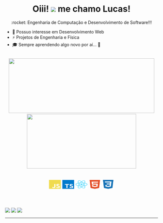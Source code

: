  <div align="center" justify="center"> 
 
 # Oiii! <img src="https://media.giphy.com/media/hvRJCLFzcasrR4ia7z/giphy.gif" width="25px"> me chamo Lucas!
 
 </div>
<p align="center">:rocket: Engenharia de Computação e Desenvolvimento de Software!!!</p>

- 🎯 Possuo interesse em Desenvolvimento Web
- :zap: Projetos de Engenharia e Física
- 🎓 Sempre aprendendo algo novo por aí... 👀

</br> 
 <div align="center" justify="center">
  <a href="https://github.com/lucascarvalho10"> </a>
  <img height="180em" width="480px" src="https://github-readme-stats.vercel.app/api?username=lucascarvalho10&show_icons=true&theme=dracula&include_all_commits=true&count_private=true"/>
  <img height="180em" width="360px" src="https://github-readme-stats.vercel.app/api/top-langs/?username=lucascarvalho10&layout=compact&langs_count=5&theme=dracula&hide=java,vhdl, c"/>
</div>
  
 </br> 
 
 <div style="display: inline_block"  align="center"><br>
  <img align="center" alt="Lucas-Js" height="30" width="40" src="https://raw.githubusercontent.com/devicons/devicon/master/icons/javascript/javascript-plain.svg">
  <img align="center" alt="Lucas-React" height="30" width="40" src="https://raw.githubusercontent.com/devicons/devicon/master/icons/typescript/typescript-plain.svg">
  <img align="center" alt="Lucas-Python" height="30" width="40" src="https://raw.githubusercontent.com/devicons/devicon/master/icons/react/react-original.svg">
  <img align="center" alt="Lucas-HTML" height="30" width="40" src="https://raw.githubusercontent.com/devicons/devicon/master/icons/html5/html5-plain.svg">
  <img align="center" alt="Lucas-CSS" height="30" width="40" src="https://raw.githubusercontent.com/devicons/devicon/master/icons/css3/css3-plain.svg">
  
</div>

<br> <br>
<div>
<a href="https://www.linkedin.com/in/lucas-carvalho-9a8562205" target="_blank"><img src="https://img.shields.io/badge/-LinkedIn-%230077B5?style=for-the-badge&logo=linkedin&logoColor=white" target="_blank"></a>   
  <a><img src="https://img.shields.io/badge/Gmail-D14836?style=for-the-badge&logo=gmail&logoColor=white"></a>
  <a> <img src="https://img.shields.io/badge/Telegram-2CA5E0?style=for-the-badge&logo=telegram&logoColor=white"> </a>
</div>

<hr>

<!---
lucascarvalho10/lucascarvalho10 is a ✨ special ✨ repository because its `README.md` (this file) appears on your GitHub profile.
You can click the Preview link to take a look at your changes.
--->
